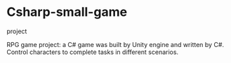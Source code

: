 # Csharp-small-game
project 

RPG game project: a C# game was built by Unity engine and written by C#. Control characters 
to complete tasks in different scenarios.
